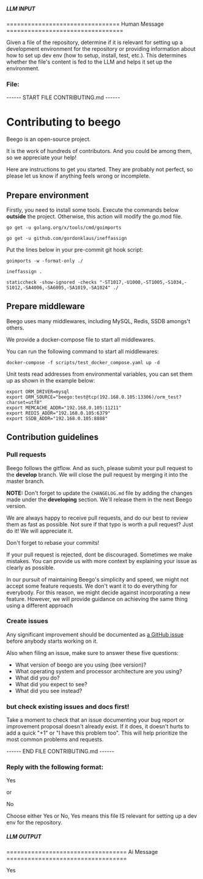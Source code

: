 ##### LLM INPUT #####
================================ Human Message =================================

Given a file of the repository, determine if it is relevant for setting up a development environment for the repository or providing information about how to set up dev env (how to setup, install, test, etc.). This determines whether the file's content is fed to the LLM and helps it set up the environment.

### File:
------ START FILE CONTRIBUTING.md ------
# Contributing to beego

Beego is an open-source project.

It is the work of hundreds of contributors. And you could be among them, so we appreciate your help!

Here are instructions to get you started. They are probably not perfect, so please let us know if anything feels wrong or
incomplete.

## Prepare environment

Firstly, you need to install some tools. Execute the commands below **outside** the project. Otherwise, this action will modify the go.mod file.

```shell script
go get -u golang.org/x/tools/cmd/goimports

go get -u github.com/gordonklaus/ineffassign
```

Put the lines below in your pre-commit git hook script:

```shell script
goimports -w -format-only ./

ineffassign .

staticcheck -show-ignored -checks "-ST1017,-U1000,-ST1005,-S1034,-S1012,-SA4006,-SA6005,-SA1019,-SA1024" ./
```

## Prepare middleware

Beego uses many middlewares, including MySQL, Redis, SSDB amongs't others.

We provide a docker-compose file to start all middlewares.

You can run the following command to start all middlewares:

```shell script
docker-compose -f scripts/test_docker_compose.yaml up -d
```

Unit tests read addresses from environmental variables, you can set them up as shown in the example below:

```shell script
export ORM_DRIVER=mysql
export ORM_SOURCE="beego:test@tcp(192.168.0.105:13306)/orm_test?charset=utf8"
export MEMCACHE_ADDR="192.168.0.105:11211"
export REDIS_ADDR="192.168.0.105:6379"
export SSDB_ADDR="192.168.0.105:8888"
```

## Contribution guidelines

### Pull requests

Beego follows the gitflow. And as such, please submit your pull request to the **develop** branch. We will close the pull request by merging it into the master branch.

**NOTE:** Don't forget to update the `CHANGELOG.md` file by adding the changes made under the **developing** section.
We'll release them in the next Beego version.

We are always happy to receive pull requests, and do our best to review them as fast as possible. Not sure if that typo is worth a pull request? Just do it! We will appreciate it.

Don't forget to rebase your commits!

If your pull request is rejected, dont be discouraged. Sometimes we make mistakes. You can provide us with more context by explaining your issue as clearly as possible.

In our pursuit of maintaining Beego's simplicity and speed, we might not accept some feature requests. We don't want it to do everything for everybody. For this reason, we might decide against incorporating a new feature. However, we will provide guidance on achieving the same thing using a different approach

### Create issues

Any significant improvement should be documented as [a GitHub issue](https://github.com/beego/beego/v2/issues) before
anybody starts working on it.

Also when filing an issue, make sure to answer these five questions:

- What version of beego are you using (bee version)?
- What operating system and processor architecture are you using?
- What did you do?
- What did you expect to see?
- What did you see instead?

### but check existing issues and docs first!

Take a moment to check that an issue documenting your bug report or improvement proposal doesn't already exist.
If it does, it doesn't hurts to add a quick "+1" or "I have this problem too". This will help prioritize the most common
problems and requests.

------ END FILE CONTRIBUTING.md ------

### Reply with the following format:

<rel>Yes</rel>

or

<rel>No</rel>

Choose either Yes or No, Yes means this file IS relevant for setting up a dev env for the repository.

##### LLM OUTPUT #####
================================== Ai Message ==================================

<rel>Yes</rel>